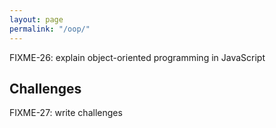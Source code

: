 ```yaml
---
layout: page
permalink: "/oop/"
---
```


FIXME-26: explain object-oriented programming in JavaScript

## Challenges

FIXME-27: write challenges
